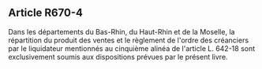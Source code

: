 Article R670-4
----
Dans les départements du Bas-Rhin, du Haut-Rhin et de la Moselle, la répartition
du produit des ventes et le règlement de l'ordre des créanciers par le
liquidateur mentionnés au cinquième alinéa de l'article L. 642-18 sont
exclusivement soumis aux dispositions prévues par le présent livre.
